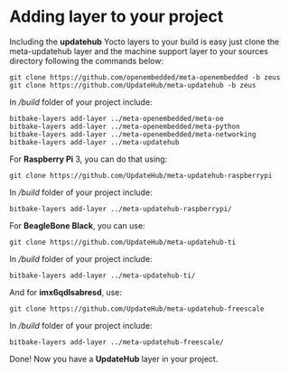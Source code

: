 # Adding layer to your project

Including the **updatehub** Yocto layers to your build is easy just clone the
meta-updatehub layer and the machine support layer to your sources directory following the commands below:
```
git clone https://github.com/openembedded/meta-openembedded -b zeus
git clone https://github.com/UpdateHub/meta-updatehub -b zeus
```
In */build* folder of your project include:
```
bitbake-layers add-layer ../meta-openembedded/meta-oe
bitbake-layers add-layer ../meta-openembedded/meta-python
bitbake-layers add-layer ../meta-openembedded/meta-networking
bitbake-layers add-layer ../meta-updatehub
```

For **Raspberry Pi** 3, you can do that using:
```
git clone https://github.com/UpdateHub/meta-updatehub-raspberrypi
```
In */build* folder of your project include:
```
bitbake-layers add-layer ../meta-updatehub-raspberrypi/
```

For **BeagleBone Black**, you can use:
```
git clone https://github.com/UpdateHub/meta-updatehub-ti
```
In */build* folder of your project include:
```
bitbake-layers add-layer ../meta-updatehub-ti/
```

And for **imx6qdlsabresd**, use:
```
git clone https://github.com/UpdateHub/meta-updatehub-freescale
```
In */build* folder of your project include:
```
bitbake-layers add-layer ../meta-updatehub-freescale/
```

Done! Now you have a **UpdateHub** layer in your project.